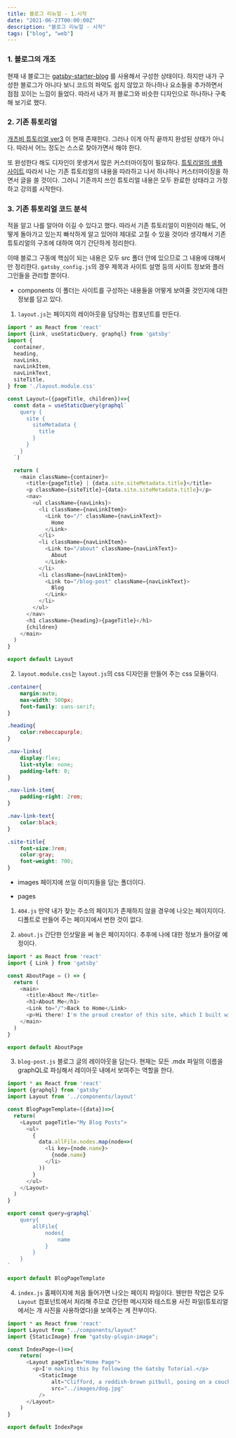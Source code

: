```yaml
---
title: 블로그 리뉴얼 - 1.시작
date: "2021-06-27T00:00:00Z"
description: "블로그 리뉴얼 - 시작"
tags: ["blog", "web"]
---
```


### 1. 블로그의 개조
현재 내 블로그는 [gatsby-starter-blog](https://www.gatsbyjs.com/starters/gatsbyjs/gatsby-starter-blog) 를 사용해서 구성한 상태이다.
하지만 내가 구성한 블로그가 아니다 보니 코드의 파악도 쉽지 않았고 하나하나 요소들을 추가하면서
점점 꼬이는 느낌이 들었다. 따라서 내가 저 블로그와 비슷한 디자인으로 하나하나 구축해 보기로 했다.

### 2. 기존 튜토리얼
[개츠비 튜토리얼 ver3](https://www.gatsbyjs.com/docs/tutorial/) 이 현재 존재한다.
그러나 이게 아직 끝까지 완성된 상태가 아니다. 따라서 어느 정도는 스스로 찾아가면서 해야 한다.

또 완성한다 해도 디자인이 못생겨서 많은 커스터마이징이 필요하다. [튜토리얼의 샘플 사이트](https://introworkshopexamplesitev3.gatsbyjs.io/)
따라서 나는 기존 튜토리얼의 내용을 따라하고 나서 하나하나 커스터마이징을 하면서 글을 쓸 것이다.
그러니 기존까지 쓰인 튜토리얼 내용은 모두 완료한 상태라고 가정하고 강의를 시작한다.

### 3. 기존 튜토리얼 코드 분석
적을 알고 나를 알아야 이길 수 있다고 했다. 
따라서 기존 튜토리얼이 미완이라 해도, 어떻게 돌아가고 있는지 빠삭하게 알고 있어야 제대로 고칠 수 있을 것이라 생각해서
기존 튜토리얼의 구조에 대하여 여기 간단하게 정리한다.

이때 블로그 구동에 핵심이 되는 내용은 모두 src 폴더 안에 있으므로 그 내용에 대해서만 정리한다.
`gatsby_config.js`의 경우 제목과 사이트 설명 등의 사이트 정보와 플러그인들을 관리할 뿐이다.

- components
  이 폴더는 사이트를 구성하는 내용들을 어떻게 보여줄 것인지에 대한 정보를 담고 있다.
  
1. `layout.js`는 페이지의 레이아웃을 담당하는 <Layout> 컴포넌트를 만든다.
```javascript
import * as React from 'react'
import {Link, useStaticQuery, graphql} from 'gatsby'
import {
  container,
  heading,
  navLinks,
  navLinkItem,
  navLinkText,
  siteTitle,
} from './layout.module.css'

const Layout=({pageTitle, children})=>{
  const data = useStaticQuery(graphql`
    query {
      site {
        siteMetadata {
          title
        }
      }
    }  
  `)

  return (
    <main className={container}>
      <title>{pageTitle} | {data.site.siteMetadata.title}</title>
      <p className={siteTitle}>{data.site.siteMetadata.title}</p>
      <nav>
        <ul className={navLinks}>
          <li className={navLinkItem}>
            <Link to="/" className={navLinkText}>
              Home
            </Link>
          </li>
          <li className={navLinkItem}>
            <Link to="/about" className={navLinkText}>
              About
            </Link>
          </li>
          <li className={navLinkItem}>
            <Link to="/blog-post" className={navLinkText}>
              Blog
            </Link>
          </li>
        </ul>
      </nav>
      <h1 className={heading}>{pageTitle}</h1>
      {children}
    </main>
  )
}

export default Layout
```

2. `layout.module.css`는 `layout.js`의 css 디자인을 만들어 주는 css 모듈이다.

```css
.container{
    margin:auto;
    max-width: 500px;
    font-family: sans-serif;
}

.heading{
    color:rebeccapurple;
}

.nav-links{
    display:flex;
    list-style: none;
    padding-left: 0;
}

.nav-link-item{
    padding-right: 2rem;
}

.nav-link-text{
    color:black;
}

.site-title{
    font-size:3rem;
    color:gray;
    font-weight: 700;
}
```

- images
  페이지에 쓰일 이미지들을 담는 폴더이다.
  
- pages
1. `404.js`
   만약 내가 찾는 주소의 페이지가 존재하지 않을 경우에 나오는 페이지이다.
   디폴트로 만들어 주는 페이지에서 변한 것이 없다.
   
2. `about.js`
간단한 인삿말을 써 놓은 페이지이다. 추후에 나에 대한 정보가 들어갈 예정이다.
```javascript
import * as React from 'react'
import { Link } from 'gatsby'

const AboutPage = () => {
  return (
    <main>
      <title>About Me</title>
      <h1>About Me</h1>
      <Link to="/">Back to Home</Link>
      <p>Hi there! I'm the proud creator of this site, which I built with Gatsby.</p>
    </main>
  )
}

export default AboutPage
```

3. `blog-post.js`
   블로그 글의 레이아웃을 담는다. 현재는 모든 .mdx 파일의 이름을 graphQL로 파싱해서
   레이아웃 내에서 보여주는 역할을 한다.
   
```javascript
import * as React from 'react'
import {graphql} from 'gatsby'
import Layout from '../components/layout'

const BlogPageTemplate=({data})=>{
  return(
    <Layout pageTitle="My Blog Posts">
      <ul>
        {
          data.allFile.nodes.map(node=>(
            <li key={node.name}>
              {node.name}
            </li>
          ))
        }
      </ul>
    </Layout>
  )
}

export const query=graphql`
    query{
        allFile{
            nodes{
                name
            }
        }
    }
`

export default BlogPageTemplate
```

4. `index.js`
   홈페이지에 처음 들어가면 나오는 페이지 파일이다. 웬만한 작업은 모두 `Layout` 컴포넌트에서
   처리해 주므로 간단한 메시지와 테스트용 사진 파일(튜토리얼에서는 개 사진을 사용하였다)을 보여주는 게 전부이다.
   
```javascript
import * as React from 'react'
import Layout from "../components/layout"
import {StaticImage} from "gatsby-plugin-image";

const IndexPage=()=>{
    return(
      <Layout pageTitle="Home Page">
        <p>I'm making this by following the Gatsby Tutorial.</p>
          <StaticImage
              alt="Clifford, a reddish-brown pitbull, posing on a couch and looking stoically at the camera"
              src="../images/dog.jpg"
          />
      </Layout>
    )
}

export default IndexPage
```
